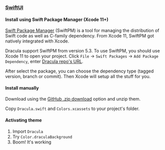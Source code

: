 ### [SwiftUI](https://developer.apple.com/xcode/swiftui/)

#### Install using Swift Package Manager (Xcode 11+)

[Swift Package Manager](https://swift.org/package-manager/) (SwiftPM) is a tool for managing the distribution of Swift code as well as C-family dependency. From Xcode 11, SwiftPM got natively integrated with Xcode.

Dracula support SwiftPM from version 5.3. To use SwiftPM, you should use Xcode 11 to open your project. Click `File` -> `Swift Packages` -> `Add Package Dependency`, enter [Dracula repo's URL](https://github.com/dracula/swiftui.git).

After select the package, you can choose the dependency type (tagged version, branch or commit). Then Xcode will setup all the stuff for you.

#### Install manually

Download using the [GitHub .zip download](https://github.com/dracula/swiftui/master.zip) option and unzip them.

Copy `Dracula.swift` and `Colors.xcassets` to your project's folder.

#### Activating theme

1. Import `Dracula`
2. Try `Color.draculaBackground`
3. Boom! It's working
